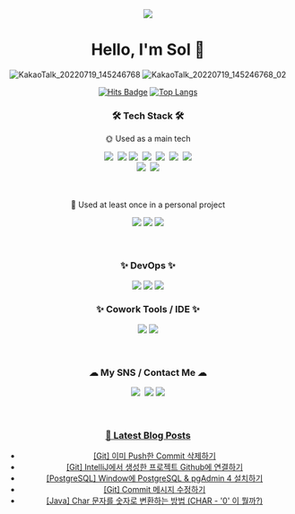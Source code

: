 
<div align="center">
<img src="https://capsule-render.vercel.app/api?type=waving&color=87C7FF&height=150&section=header&text=%20&fontColor=ffffff&fontAlign=81&fontAlignY=38&fontSize=60" />
<h1>Hello, I'm Sol 🌲</h1>

![KakaoTalk_20220719_145246768](https://user-images.githubusercontent.com/101856058/179705838-fec005aa-af82-4638-9846-9e88121ee48d.gif)
![KakaoTalk_20220719_145246768_02](https://user-images.githubusercontent.com/101856058/179705856-23e5d29c-6dfd-46d8-9335-a097dccdc2d9.gif)

[![Hits Badge](https://hits.seeyoufarm.com/api/count/incr/badge.svg?url={https://github.com/Blessole}&count_bg=%2379C83D&title_bg=%23555555&icon=&icon_color=%23E7E7E7&title=hits&edge_flat=false)](https://github.com/Blessole)
[![Top Langs](https://github-readme-stats.vercel.app/api/top-langs/?username=Blessole&layout=compact)](https://github.com/anuraghazra/github-readme-stats)

<h3>🛠 Tech Stack 🛠</h3>
<p>🌞 Used as a main tech</p>
<div>
<img src="https://img.shields.io/badge/Javascript-F7DF1E?style=flat-square&logo=Javascript&logoColor=white"/>&nbsp;
<img src="https://img.shields.io/badge/Vue.js-F7DF1E?style=flat-square&logo=Javascript&logoColor=white"/>
<img src="https://img.shields.io/badge/Java-007396?style=flat-square&logo=Java&logoColor=white"/>&nbsp;
<img src="https://img.shields.io/badge/Spring-6DB33F?style=flat-square&logo=spring&logoColor=white"/>&nbsp;
<img src="https://img.shields.io/badge/Spring Boot-6DB33F?style=flat-square&logo=springboot&logoColor=white"/>&nbsp;
<img src="https://img.shields.io/badge/CSS-1572B6?style=flat-square&logo=CSS3&logoColor=white"/>&nbsp;
<img src="https://img.shields.io/badge/HTML5-E34F26?style=flat-square&logo=HTML5&logoColor=white"/>
</div>
<div>
<img src="https://img.shields.io/badge/MySQL-4479A1?style=flat-square&logo=MySQL&logoColor=white"/>&nbsp;
<img src="https://img.shields.io/badge/Oracle-F80000?style=flat-square&logo=Oracle&logoColor=white"/></div><br/>
<br>

<p>🌙 Used at least once in a personal project </p>
<img src="https://img.shields.io/badge/Bootstrap-7952B3?style=flat-square&logo=Bootstrap&logoColor=white"/>
<img src="https://img.shields.io/badge/Apache Tomcat-F8DC75?style=flat-square&logo=Apache Tomcat&logoColor=white"/>
<img src="https://img.shields.io/badge/jQuery-0769AD?style=flat-square&logo=jQuery&logoColor=white"/><br/>
<br><br>

<h3>✨ DevOps ✨</h3>
<img src="https://img.shields.io/badge/Git-181717?style=flat-square&logo=Git&logoColor=white"/>
<img src="https://img.shields.io/badge/GitHub-181717?style=flat-square&logo=GitHub&logoColor=white"/>
<img src="https://img.shields.io/badge/GitLab-181717?style=flat-square&logo=GitLab&logoColor=white"/>
<br/>

<h3>✨ Cowork Tools / IDE ✨</h3>
<img src="https://img.shields.io/badge/IntelliJ-000000?style=flat-square&logo=IntelliJ IDEA&logoColor=white"/>
<img src="https://img.shields.io/badge/Eclipse-2C2255?style=flat-square&logo=Eclipse IDE&logoColor=white"/>
<br/>
<br><br>

<h3>☁ My SNS / Contact Me ☁</h3>
<a href="mailto:sorihs1210@gmail.com"><img src="https://img.shields.io/badge/Gmail-EA4335?style=flat-square&logo=Gmail&logoColor=white&link=sorihs1210@gmail.com"/></a>&nbsp;
<a href="https://rlathfs.tistory.com"><img src="https://img.shields.io/badge/Tistory-FF7F00?style=flat-square&logo=Tistory&logoColor=white&link=https://rlathfs.tistory.com"/></a>
<a href="https://haerang1210.notion.site/bd474e2b388a41f19320e58ff6d56fa5"><img src="https://img.shields.io/badge/Resume-000000?style=flat-square&logo=Notion&logoColor=white&link=https://haerang1210.notion.site/Kim-Sol-65fe13dbcbe143f6bd36986b625d9aa0"/><br/>
<br><br>

<h3>📕 Latest Blog Posts</h3>
<ul>
<li><a href="https://rlathfs.tistory.com/23" target="_blank">[Git] 이미 Push한 Commit 삭제하기</a></li><li><a href="https://rlathfs.tistory.com/22" target="_blank">[Git] IntelliJ에서 생성한 프로젝트 Github에 연결하기</a></li><li><a href="https://rlathfs.tistory.com/21" target="_blank">[PostgreSQL] Window에 PostgreSQL &amp; pgAdmin 4 설치하기</a></li><li><a href="https://rlathfs.tistory.com/20" target="_blank">[Git] Commit 메시지 수정하기</a></li><li><a href="https://rlathfs.tistory.com/19" target="_blank">[Java] Char 문자를 숫자로 변환하는 방법 (CHAR - '0' 이 뭘까?)</a></li>
        </ul>
        </div>
    